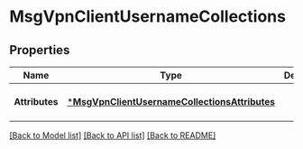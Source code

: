 # MsgVpnClientUsernameCollections

## Properties
Name | Type | Description | Notes
------------ | ------------- | ------------- | -------------
**Attributes** | [***MsgVpnClientUsernameCollectionsAttributes**](MsgVpnClientUsernameCollectionsAttributes.md) |  | [optional] [default to null]

[[Back to Model list]](../README.md#documentation-for-models) [[Back to API list]](../README.md#documentation-for-api-endpoints) [[Back to README]](../README.md)

